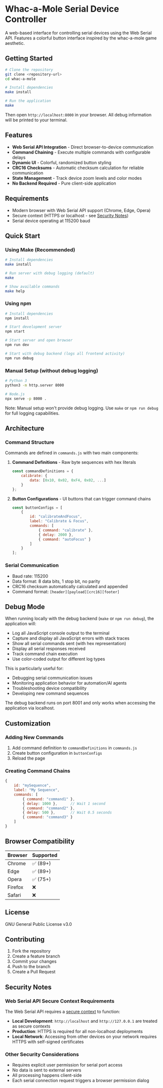 # Whac-a-Mole Serial Device Controller

A web-based interface for controlling serial devices using the Web Serial API. Features a colorful button interface inspired by the whac-a-mole game aesthetic.

## Getting Started

```bash
# Clone the repository
git clone <repository-url>
cd whac-a-mole

# Install dependencies
make install

# Run the application
make
```

Then open `http://localhost:8000` in your browser. All debug information will be printed to your terminal.

## Features

- **Web Serial API Integration** - Direct browser-to-device communication
- **Command Chaining** - Execute multiple commands with configurable delays
- **Dynamic UI** - Colorful, randomized button styling
- **CRC16 Checksums** - Automatic checksum calculation for reliable communication
- **State Management** - Track device zoom levels and color modes
- **No Backend Required** - Pure client-side application

## Requirements

- Modern browser with Web Serial API support (Chrome, Edge, Opera)
- Secure context (HTTPS or localhost - see [Security Notes](#security-notes))
- Serial device operating at 115200 baud

## Quick Start

### Using Make (Recommended)
```bash
# Install dependencies
make install

# Run server with debug logging (default)
make

# Show available commands
make help
```

### Using npm
```bash
# Install dependencies
npm install

# Start development server
npm start

# Start server and open browser
npm run dev

# Start with debug backend (logs all frontend activity)
npm run debug
```

### Manual Setup (without debug logging)
```bash
# Python 3
python3 -m http.server 8000

# Node.js
npx serve -p 8000 .
```

Note: Manual setup won't provide debug logging. Use `make` or `npm run debug` for full logging capabilities.

## Architecture

### Command Structure

Commands are defined in `commands.js` with two main components:

1. **Command Definitions** - Raw byte sequences with hex literals
   ```javascript
   const commandDefinitions = {
       calibrate: {
           data: [0x10, 0x02, 0xF4, 0x02, ...]
       }
   };
   ```

2. **Button Configurations** - UI buttons that can trigger command chains
   ```javascript
   const buttonConfigs = [
       {
           id: "calibrateAndFocus",
           label: "Calibrate & Focus",
           commands: [
               { command: "calibrate" },
               { delay: 2000 },
               { command: "autoFocus" }
           ]
       }
   ];
   ```

### Serial Communication

- Baud rate: 115200
- Data format: 8 data bits, 1 stop bit, no parity
- CRC16 checksum automatically calculated and appended
- Command format: `[header][payload][crc16][footer]`

## Debug Mode

When running locally with the debug backend (`make` or `npm run debug`), the application will:

- Log all JavaScript console output to the terminal
- Capture and display all JavaScript errors with stack traces
- Show all serial commands sent (with hex representation)
- Display all serial responses received
- Track command chain execution
- Use color-coded output for different log types

This is particularly useful for:
- Debugging serial communication issues
- Monitoring application behavior for automation/AI agents
- Troubleshooting device compatibility
- Developing new command sequences

The debug backend runs on port 8001 and only works when accessing the application via localhost.

## Customization

### Adding New Commands

1. Add command definition to `commandDefinitions` in `commands.js`
2. Create button configuration in `buttonConfigs`
3. Reload the page

### Creating Command Chains

```javascript
{
    id: "mySequence",
    label: "My Sequence",
    commands: [
        { command: "command1" },
        { delay: 1000 },      // Wait 1 second
        { command: "command2" },
        { delay: 500 },       // Wait 0.5 seconds
        { command: "command3" }
    ]
}
```

## Browser Compatibility

| Browser | Supported |
|---------|-----------|
| Chrome  | ✅ (89+)  |
| Edge    | ✅ (89+)  |
| Opera   | ✅ (75+)  |
| Firefox | ❌        |
| Safari  | ❌        |

## License

GNU General Public License v3.0

## Contributing

1. Fork the repository
2. Create a feature branch
3. Commit your changes
4. Push to the branch
5. Create a Pull Request

## Security Notes

### Web Serial API Secure Context Requirements

The Web Serial API requires a [secure context](https://developer.mozilla.org/en-US/docs/Web/Security/Secure_Contexts) to function:

- **Local Development**: `http://localhost` and `http://127.0.0.1` are treated as secure contexts
- **Production**: HTTPS is required for all non-localhost deployments
- **Local Network**: Accessing from other devices on your network requires HTTPS with self-signed certificates

### Other Security Considerations

- Requires explicit user permission for serial port access
- No data is sent to external servers
- All processing happens client-side
- Each serial connection request triggers a browser permission dialog